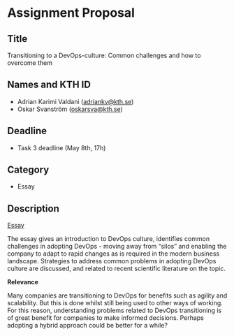 # Assignment Proposal

## Title

Transitioning to a DevOps-culture: Common challenges and how to overcome them

## Names and KTH ID

  - Adrian Karimi Valdani (adriankv@kth.se)
  - Oskar Svanström (oskarsva@kth.se)

## Deadline

- Task 3 deadline (May 8th, 17h)

## Category

- Essay

## Description
[Essay](https://github.com/KTH/devops-course/pull/contributions/essay/oskarsva-adriankv/DevOps_Essay.pdf)

The essay gives an introduction to DevOps culture, identifies common challenges in adopting DevOps - moving away from “silos” and enabling the company to adapt to rapid changes as is required in the modern business landscape. Strategies to address common problems in adopting DevOps culture are discussed, and related to recent scientific literature on the topic.

**Relevance**

Many companies are transitioning to DevOps for benefits such as agility and scalability. But this is done whilst still being used to other ways of working. For this reason, understanding problems related to DevOps transitioning is of great benefit for companies to make informed decisions.  Perhaps adopting a hybrid approach could be better for a while?

